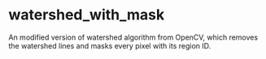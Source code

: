 # watershed_with_mask
An modified version of watershed algorithm from OpenCV, which removes the watershed lines and masks every pixel with its region ID.
